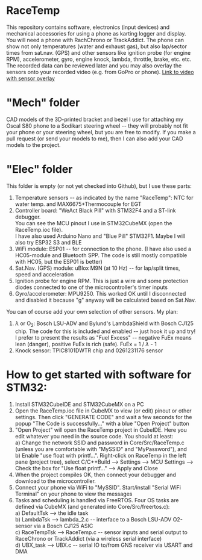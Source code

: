 # RaceTemp
This repository contains software, electronics (input devices) and mechanical accessories for using a phone as karting logger and display.  You will need a phone with RachChrono or TrackAddict.  The phone can show not only temperatures (water and exhaust gas), but also lap/sector times from sat.nav. (GPS) and other sensors like ignition probe (for engine RPM), accelerometer, gyro, engine knock, lambda, throttle, brake, etc. etc.  The recorded data can be reviewed later and you may also overlay the sensors onto your recorded video (e.g. from GoPro or phone).   [Link to video with sensor overlay](https://fb.watch/k7wkuMYCiB/)

# "Mech" folder 
CAD models of the 3D-printed bracket and bezel I use for attaching my Oscal S80 phone to a Sodikart steering wheel -- they will probably not fit your phone or your steering wheel, but you are free to modify. If you make a pull request (or send your models to me), then I can also add your CAD models to the project.  

# "Elec" folder 
This folder is empty (or not yet checked into Github), but I use these parts: 
1. Temperature sensors -- as indicated by the name "RaceTemp":  NTC for water temp. and MAX6675+Thermocouple for EGT  
2. Controller board: "WeAct Black Pill" with STM32F4 and a ST-link debugger.  
You can see the MCU pinout I use in STM32CubeMX (open the RaceTemp.ioc file).  
I have also used Arduino Nano and "Blue Pill" STM32F1.  Maybe I will also try ESP32 S3 and BLE  
4. WiFi module: ESP01 -- for connection to the phone.   (I have also used a HC05-module and Bluetooth SPP. The code is still mostly compatible with HC05, but the ESP01 is better)  
5. Sat.Nav. (GPS) module: uBlox M9N (at 10 Hz) -- for lap/split times, speed and acceleration
6. Ignition probe for engine RPM.  This is just a wire and some protection diodes connected to one of the microcontroller's timer inputs     
7. Gyro/accelerometer: MPU9250. This worked OK until I disconnected and disabled it because "g" anyway will be calculated based on Sat.Nav.  

You can of course add your own selection of other sensors.  My plan:
1) $\lambda$ or O<sub>2</sub>: Bosch LSU-ADV and Bylund's LambdaShield with Bosch CJ125 chip.    The code for this is included and enabled -- just hook it up and try!  I prefer to present the results as "Fuel Excess" -- negative FuEx means lean (danger), positive FuEx is rich (safe).  FuEx = 1 / $\lambda$ - 1  
2) Knock sensor: TPIC8101DWTR chip and 0261231176 sensor   

# How to get started with software for STM32: 
1. Install STM32CubeIDE and STM32CubeMX on a PC  
2. Open the RaceTemp.ioc file in CubeMX to view (or edit) pinout or other settings.  Then click "GENERATE CODE" and wait a few seconds for the popup "The Code is successfully..." with a blue "Open Project" button  
3. "Open Project" will open the RaceTemp project in CubeIDE.  Here you edit whatever you need in the source code.  You should at least:  
    a) Change the network SSID and password in Core/Src/RaceTemp.c (unless you are comfortable with "MySSID" and "MyPassword"), and  
    b) Enable "use float with printf...".  Right-click on RaceTemp in the left pane (project tree), select C/C++Build --> Settings --> MCU Settings --> Check the box for "Use float printf..." --> Apply and Close  
4. When the project compiles OK, then connect your debugger and download to the microcontroller.  
5. Connect your phone via WiFi to "MySSID".  Start/install "Serial WiFi Terminal" on your phone to view the messages    
6. Tasks and scheduling is handled via FreeRTOS.  Four OS tasks are defined via CubeMX (and generated into Core/Src/freertos.c):  
   a) DefaultTsk --> the idle task  
   b) LambdaTsk --> lambda_2.c -- interface to a Bosch LSU-ADV O2-sensor via a Bosch CJ125 ASIC  
   c) RaceTempTsk --> RaceTemp.c -- sensor inputs and serial output to RaceChrono or TrackAddict (via a wireless serial interface)  
   d) UBX_task --> UBX.c -- serial IO to/from GNS receiver via USART and DMA  
